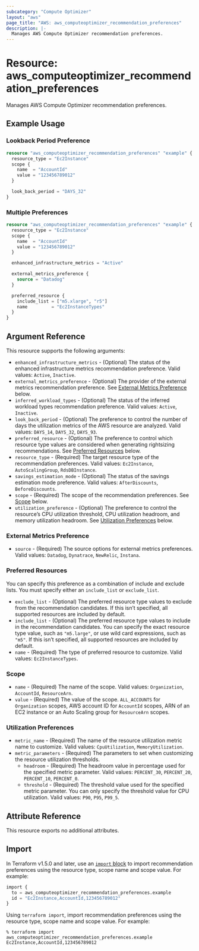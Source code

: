 ```yaml
---
subcategory: "Compute Optimizer"
layout: "aws"
page_title: "AWS: aws_computeoptimizer_recommendation_preferences"
description: |-
  Manages AWS Compute Optimizer recommendation preferences.
---
```


# Resource: aws_computeoptimizer_recommendation_preferences

Manages AWS Compute Optimizer recommendation preferences.

## Example Usage

### Lookback Period Preference

```terraform
resource "aws_computeoptimizer_recommendation_preferences" "example" {
  resource_type = "Ec2Instance"
  scope {
    name  = "AccountId"
    value = "123456789012"
  }

  look_back_period = "DAYS_32"
}
```

### Multiple Preferences

```terraform
resource "aws_computeoptimizer_recommendation_preferences" "example" {
  resource_type = "Ec2Instance"
  scope {
    name  = "AccountId"
    value = "123456789012"
  }

  enhanced_infrastructure_metrics = "Active"

  external_metrics_preference {
    source = "Datadog"
  }

  preferred_resource {
    include_list = ["m5.xlarge", "r5"]
    name         = "Ec2InstanceTypes"
  }
}
```

## Argument Reference

This resource supports the following arguments:

* `enhanced_infrastructure_metrics` - (Optional) The status of the enhanced infrastructure metrics 
recommendation preference. Valid values: `Active`, `Inactive`.
* `external_metrics_preference` - (Optional) The provider of the external metrics recommendation preference. See [External Metrics Preference](#external-metrics-preference) below.
* `inferred_workload_types` - (Optional) The status of the inferred workload types recommendation preference. Valid values: `Active`, `Inactive`.
* `look_back_period` - (Optional) The preference to control the number of days the utilization metrics of the AWS resource are analyzed. Valid values: `DAYS_14`, `DAYS_32`, `DAYS_93`.
* `preferred_resource` - (Optional) The preference to control which resource type values are considered when generating rightsizing recommendations. See [Preferred Resources](#preferred-resources) below.
* `resource_type` - (Required) The target resource type of the recommendation preferences. Valid values: `Ec2Instance`, `AutoScalingGroup`, `RdsDBInstance`.
* `savings_estimation_mode` - (Optional) The status of the savings estimation mode preference. Valid values: `AfterDiscounts`, `BeforeDiscounts`.
* `scope` - (Required) The scope of the recommendation preferences. See [Scope](#scope) below.
* `utilization_preference` - (Optional) The preference to control the resource’s CPU utilization threshold, CPU utilization headroom, and memory utilization headroom. See [Utilization Preferences](#utilization-preferences) below.

### External Metrics Preference

* `source` - (Required) The source options for external metrics preferences. Valid values: `Datadog`, `Dynatrace`, `NewRelic`, `Instana`.

### Preferred Resources

You can specify this preference as a combination of include and exclude lists.
You must specify either an `include_list` or `exclude_list`.

* `exclude_list` - (Optional) The preferred resource type values to exclude from the recommendation candidates. If this isn’t specified, all supported resources are included by default.
* `include_list` - (Optional) The preferred resource type values to include in the recommendation candidates. You can specify the exact resource type value, such as `"m5.large"`, or use wild card expressions, such as `"m5"`. If this isn’t specified, all supported resources are included by default.
* `name` - (Required) The type of preferred resource to customize. Valid values: `Ec2InstanceTypes`.

### Scope

* `name` - (Required) The name of the scope. Valid values: `Organization`, `AccountId`, `ResourceArn`.
* `value` - (Required) The value of the scope. `ALL_ACCOUNTS` for `Organization` scopes, AWS account ID for `AccountId` scopes, ARN of an EC2 instance or an Auto Scaling group for `ResourceArn` scopes.

### Utilization Preferences

* `metric_name` - (Required) The name of the resource utilization metric name to customize. Valid values: `CpuUtilization`, `MemoryUtilization`.
* `metric_parameters` - (Required) The parameters to set when customizing the resource utilization thresholds.
    * `headroom` - (Required) The headroom value in percentage used for the specified metric parameter. Valid values: `PERCENT_30`, `PERCENT_20`, `PERCENT_10`, `PERCENT_0`.
    * `threshold` - (Required) The threshold value used for the specified metric parameter. You can only specify the threshold value for CPU utilization. Valid values: `P90`, `P95`, `P99_5`.

## Attribute Reference

This resource exports no additional attributes.

## Import

In Terraform v1.5.0 and later, use an [`import` block](https://developer.hashicorp.com/terraform/language/import) to import recommendation preferences using the resource type, scope name and scope value. For example:

```terraform
import {
  to = aws_computeoptimizer_recommendation_preferences.example
  id = "Ec2Instance,AccountId,123456789012"
}
```

Using `terraform import`, import recommendation preferences using the resource type, scope name and scope value. For example:

```console
% terraform import aws_computeoptimizer_recommendation_preferences.example Ec2Instance,AccountId,123456789012
```